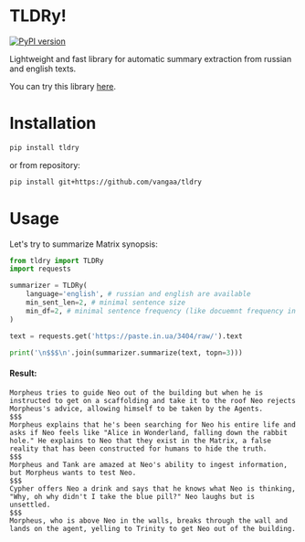# TLDRy!

[![PyPI version](https://badge.fury.io/py/tldry.svg)](https://badge.fury.io/py/tldry)

Lightweight and fast library for automatic summary extraction from russian and english texts.

You can try this library [here](http://t.me/@tldrrbot).
# Installation

```bash
pip install tldry
```
or from repository:
```bash
pip install git+https://github.com/vangaa/tldry
```

# Usage

Let's try to summarize Matrix synopsis:

```python
from tldry import TLDRy
import requests

summarizer = TLDRy(
    language='english', # russian and english are available
    min_sent_len=2, # minimal sentence size
    min_df=2, # minimal sentence frequency (like docuemnt frequency in TF-IDF)
)

text = requests.get('https://paste.in.ua/3404/raw/').text

print('\n$$$\n'.join(summarizer.summarize(text, topn=3)))
```
#### Result:
```
Morpheus tries to guide Neo out of the building but when he is instructed to get on a scaffolding and take it to the roof Neo rejects Morpheus's advice, allowing himself to be taken by the Agents.
$$$
Morpheus explains that he's been searching for Neo his entire life and asks if Neo feels like "Alice in Wonderland, falling down the rabbit hole." He explains to Neo that they exist in the Matrix, a false reality that has been constructed for humans to hide the truth.
$$$
Morpheus and Tank are amazed at Neo's ability to ingest information, but Morpheus wants to test Neo.
$$$
Cypher offers Neo a drink and says that he knows what Neo is thinking, "Why, oh why didn't I take the blue pill?" Neo laughs but is unsettled.
$$$
Morpheus, who is above Neo in the walls, breaks through the wall and lands on the agent, yelling to Trinity to get Neo out of the building.
```
